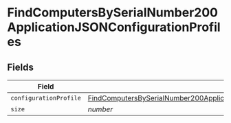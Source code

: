 # FindComputersBySerialNumber200ApplicationJSONConfigurationProfiles


## Fields

| Field                                                                                                                                                                                                       | Type                                                                                                                                                                                                        | Required                                                                                                                                                                                                    | Description                                                                                                                                                                                                 | Example                                                                                                                                                                                                     |
| ----------------------------------------------------------------------------------------------------------------------------------------------------------------------------------------------------------- | ----------------------------------------------------------------------------------------------------------------------------------------------------------------------------------------------------------- | ----------------------------------------------------------------------------------------------------------------------------------------------------------------------------------------------------------- | ----------------------------------------------------------------------------------------------------------------------------------------------------------------------------------------------------------- | ----------------------------------------------------------------------------------------------------------------------------------------------------------------------------------------------------------- |
| `configurationProfile`                                                                                                                                                                                      | [FindComputersBySerialNumber200ApplicationJSONConfigurationProfilesConfigurationProfile](../../models/operations/findcomputersbyserialnumber200applicationjsonconfigurationprofilesconfigurationprofile.md) | :heavy_minus_sign:                                                                                                                                                                                          | N/A                                                                                                                                                                                                         |                                                                                                                                                                                                             |
| `size`                                                                                                                                                                                                      | *number*                                                                                                                                                                                                    | :heavy_minus_sign:                                                                                                                                                                                          | N/A                                                                                                                                                                                                         | 1                                                                                                                                                                                                           |